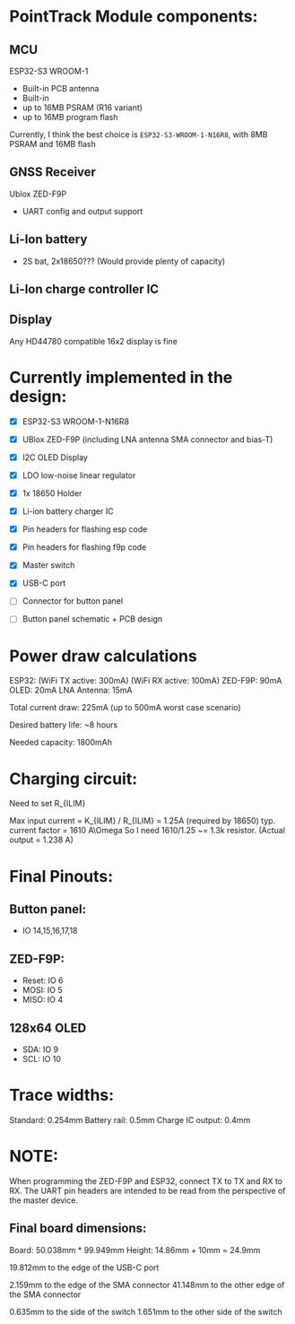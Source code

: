 
# PointTrack Module components:

## MCU
ESP32-S3 WROOM-1
- Built-in PCB antenna
- Built-in 
- up to 16MB PSRAM (R16 variant)
- up to 16MB program flash

Currently, I think the best choice is `ESP32-S3-WROOM-1-N16R8`, with 8MB PSRAM and 16MB flash


## GNSS Receiver
Ublox ZED-F9P
- UART config and output support

## Li-Ion battery
- 2S bat, 2x18650??? (Would provide plenty of capacity)

## Li-Ion charge controller IC


## Display
Any HD44780 compatible 16x2 display is fine



# Currently implemented in the design:

- [x] ESP32-S3 WROOM-1-N16R8
- [x] UBlox ZED-F9P (including LNA antenna SMA connector and bias-T)
- [x] I2C OLED Display
- [x] LDO low-noise linear regulator
- [x] 1x 18650 Holder
- [x] Li-ion battery charger IC
- [x] Pin headers for flashing esp code
- [x] Pin headers for flashing f9p code
- [x] Master switch
- [x] USB-C port
- [ ] Connector for button panel

- [ ] Button panel schematic + PCB design


# Power draw calculations

ESP32: (WiFi TX active: 300mA) (WiFi RX active: 100mA)
ZED-F9P: 90mA
OLED: 20mA
LNA Antenna: 15mA

Total current draw: 225mA (up to 500mA worst case scenario)

Desired battery life: ~8 hours

Needed capacity: 1800mAh



# Charging circuit:

Need to set R_{ILIM}

Max input current = K_{ILIM} / R_{ILIM} = 1.25A (required by 18650)
typ. current factor = 1610 A\Omega 
So I need 1610/1.25 ~= 1.3k resistor. (Actual output = 1.238 A)


# Final Pinouts:

## Button panel:
- IO 14,15,16,17,18

## ZED-F9P:
- Reset: IO 6
- MOSI: IO 5
- MISO: IO 4

## 128x64 OLED
- SDA: IO 9
- SCL: IO 10


# Trace widths:
Standard: 0.254mm
Battery rail: 0.5mm
Charge IC output: 0.4mm


# NOTE:

When programming the ZED-F9P and ESP32, connect TX to TX and RX to RX. The UART pin headers are intended to be read from the perspective of the master device.

## Final board dimensions:
Board: 50.038mm * 99.949mm
Height: 14.86mm + 10mm = 24.9mm

19.812mm to the edge of the USB-C port

2.159mm to the edge of the SMA connector
41.148mm to the other edge of the SMA connector

0.635mm to the side of the switch
1.651mm to the other side of the switch




